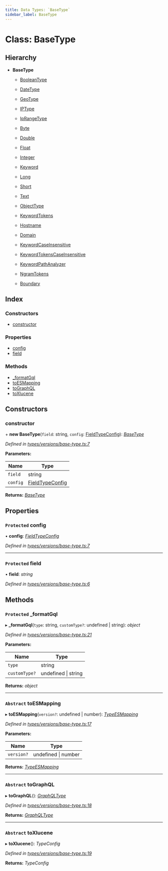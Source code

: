 ```yaml
---
title: Data Types: `BaseType`
sidebar_label: BaseType
---
```


# Class: BaseType

## Hierarchy

* **BaseType**

  * [BooleanType](booleantype.md)

  * [DateType](datetype.md)

  * [GeoType](geotype.md)

  * [IPType](iptype.md)

  * [IpRangeType](iprangetype.md)

  * [Byte](byte.md)

  * [Double](double.md)

  * [Float](float.md)

  * [Integer](integer.md)

  * [Keyword](keyword.md)

  * [Long](long.md)

  * [Short](short.md)

  * [Text](text.md)

  * [ObjectType](objecttype.md)

  * [KeywordTokens](keywordtokens.md)

  * [Hostname](hostname.md)

  * [Domain](domain.md)

  * [KeywordCaseInsensitive](keywordcaseinsensitive.md)

  * [KeywordTokensCaseInsensitive](keywordtokenscaseinsensitive.md)

  * [KeywordPathAnalyzer](keywordpathanalyzer.md)

  * [NgramTokens](ngramtokens.md)

  * [Boundary](boundary.md)

## Index

### Constructors

* [constructor](basetype.md#constructor)

### Properties

* [config](basetype.md#protected-config)
* [field](basetype.md#protected-field)

### Methods

* [_formatGql](basetype.md#protected-_formatgql)
* [toESMapping](basetype.md#abstract-toesmapping)
* [toGraphQL](basetype.md#abstract-tographql)
* [toXlucene](basetype.md#abstract-toxlucene)

## Constructors

###  constructor

\+ **new BaseType**(`field`: string, `config`: [FieldTypeConfig](../overview.md#fieldtypeconfig)): *[BaseType](basetype.md)*

*Defined in [types/versions/base-type.ts:7](https://github.com/terascope/teraslice/blob/d2d877b60/packages/data-types/src/types/versions/base-type.ts#L7)*

**Parameters:**

Name | Type |
------ | ------ |
`field` | string |
`config` | [FieldTypeConfig](../overview.md#fieldtypeconfig) |

**Returns:** *[BaseType](basetype.md)*

## Properties

### `Protected` config

• **config**: *[FieldTypeConfig](../overview.md#fieldtypeconfig)*

*Defined in [types/versions/base-type.ts:7](https://github.com/terascope/teraslice/blob/d2d877b60/packages/data-types/src/types/versions/base-type.ts#L7)*

___

### `Protected` field

• **field**: *string*

*Defined in [types/versions/base-type.ts:6](https://github.com/terascope/teraslice/blob/d2d877b60/packages/data-types/src/types/versions/base-type.ts#L6)*

## Methods

### `Protected` _formatGql

▸ **_formatGql**(`type`: string, `customType?`: undefined | string): *object*

*Defined in [types/versions/base-type.ts:21](https://github.com/terascope/teraslice/blob/d2d877b60/packages/data-types/src/types/versions/base-type.ts#L21)*

**Parameters:**

Name | Type |
------ | ------ |
`type` | string |
`customType?` | undefined \| string |

**Returns:** *object*

___

### `Abstract` toESMapping

▸ **toESMapping**(`version?`: undefined | number): *[TypeESMapping](../interfaces/typeesmapping.md)*

*Defined in [types/versions/base-type.ts:17](https://github.com/terascope/teraslice/blob/d2d877b60/packages/data-types/src/types/versions/base-type.ts#L17)*

**Parameters:**

Name | Type |
------ | ------ |
`version?` | undefined \| number |

**Returns:** *[TypeESMapping](../interfaces/typeesmapping.md)*

___

### `Abstract` toGraphQL

▸ **toGraphQL**(): *[GraphQLType](../interfaces/graphqltype.md)*

*Defined in [types/versions/base-type.ts:18](https://github.com/terascope/teraslice/blob/d2d877b60/packages/data-types/src/types/versions/base-type.ts#L18)*

**Returns:** *[GraphQLType](../interfaces/graphqltype.md)*

___

### `Abstract` toXlucene

▸ **toXlucene**(): *TypeConfig*

*Defined in [types/versions/base-type.ts:19](https://github.com/terascope/teraslice/blob/d2d877b60/packages/data-types/src/types/versions/base-type.ts#L19)*

**Returns:** *TypeConfig*
